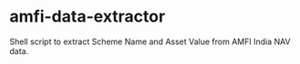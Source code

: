 # amfi-data-extractor
Shell script to extract Scheme Name and Asset Value from AMFI India NAV data.
